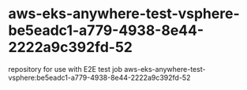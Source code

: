 # aws-eks-anywhere-test-vsphere-be5eadc1-a779-4938-8e44-2222a9c392fd-52
repository for use with E2E test job aws-eks-anywhere-test-vsphere:be5eadc1-a779-4938-8e44-2222a9c392fd-52
